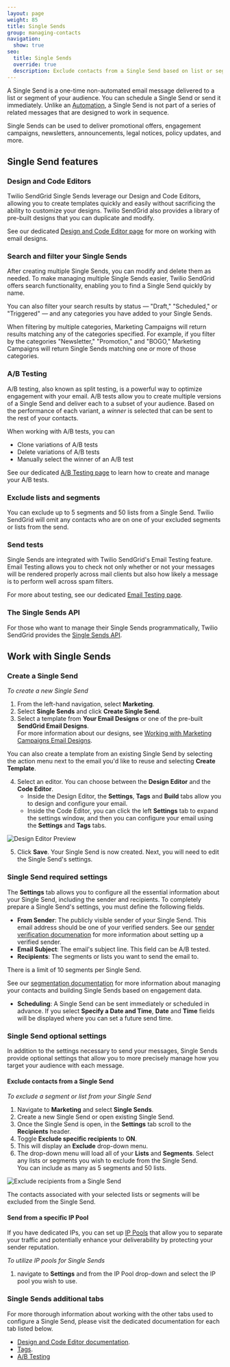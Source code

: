 ```yaml
---
layout: page
weight: 85
title: Single Sends
group: managing-contacts
navigation:
  show: true
seo:
  title: Single Sends
  override: true
  description: Exclude contacts from a Single Send based on list or segment membership.
---
```


A Single Send is a one-time non-automated email message delivered to a list or segment of your audience. You can schedule a Single Send or send it immediately. Unlike an [Automation]({{root_url}}/glossary/automated-email/), a Single Send is not part of a series of related messages that are designed to work in sequence.

Single Sends can be used to deliver promotional offers, engagement campaigns, newsletters, announcements, legal notices, policy updates, and more.

## Single Send features

### Design and Code Editors

Twilio SendGrid Single Sends leverage our Design and Code Editors, allowing you to create templates quickly and easily without sacrificing the ability to customize your designs. Twilio SendGrid also provides a library of pre-built designs that you can duplicate and modify.

See our dedicated [Design and Code Editor page]({{root_url}}/ui/sending-email/editor/) for more on working with email designs.

### Search and filter your Single Sends

After creating multiple Single Sends, you can modify and delete them as needed. To make managing multiple Single Sends easier, Twilio SendGrid offers search functionality, enabling you to find a Single Send quickly by name.

You can also filter your search results by status — "Draft," "Scheduled," or "Triggered" — and any categories you have added to your Single Sends.

When filtering by multiple categories, Marketing Campaigns will return results matching any of the categories specified. For example, if you filter by the categories "Newsletter," "Promotion," and "BOGO," Marketing Campaigns will return Single Sends matching one _or_ more of those categories.

### A/B Testing

A/B testing, also known as split testing, is a powerful way to optimize engagement with your email. A/B tests allow you to create multiple versions of a Single Send and deliver each to a subset of your audience. Based on the performance of each variant, a _winner_ is selected that can be sent to the rest of your contacts.

When working with A/B tests, you can

* Clone variations of A/B tests
* Delete variations of A/B tests
* Manually select the winner of an A/B test

See our dedicated [A/B Testing page]({{root_url}}/ui/sending-email/a-b-testing/) to learn how to create and manage your A/B tests.

### Exclude lists and segments

You can exclude up to 5 segments and 50 lists from a Single Send. Twilio SendGrid will omit any contacts who are on one of your excluded segments or lists from the send.

### Send tests

Single Sends are integrated with Twilio SendGrid's Email Testing feature. Email Testing allows you to check not only whether or not your messages will be rendered properly across mail clients but also how likely a message is to perform well across spam filters.

For more about testing, see our dedicated [Email Testing page]({{root_url}}/ui/sending-email/email-testing/).

### The Single Sends API

For those who want to manage their Single Sends programmatically, Twilio SendGrid provides the [Single Sends API]({{root_url}}/api-reference/).

## Work with Single Sends 

### Create a Single Send

_To create a new Single Send_

1. From the left-hand navigation, select **Marketing**.
2. Select **Single Sends** and click **Create Single Send**.
3. Select a template from **Your Email Designs** or one of the pre-built **SendGrid Email Designs**.
   <br> For more information about our designs, see [Working with Marketing Campaigns Email Designs]({{root_url}}/ui/sending-email/working-with-marketing-campaigns-email-designs/).

<call-out>

You can also create a template from an existing Single Send by selecting the action menu next to the email you'd like to reuse and selecting **Create Template**.

</call-out>

4. Select an editor. You can choose between the **Design Editor** and the **Code Editor**.
   - Inside the Design Editor, the **Settings**, **Tags** and **Build** tabs allow you to design and configure your email.
   - Inside the Code Editor, you can click the left **Settings** tab to expand the settings window, and then you can configure your email using the **Settings** and **Tags** tabs.

![]({{root_url}}/img/design-editor-preview.png 'Design Editor Preview')

5. Click **Save**. Your Single Send is now created. Next, you will need to edit the Single Send's settings.

### Single Send required settings

The **Settings** tab allows you to configure all the essential information about your Single Send, including the sender and recipients. To completely prepare a Single Send's settings, you must define the following fields.

- **From Sender**: The publicly visible sender of your Single Send. This email address should be one of your verified senders. See our [sender verification documenation]({{root_url}}/ui/sending-email/sender-verification/) for more information about setting up a verified sender.
- **Email Subject**: The email's subject line. This field can be A/B tested.
- **Recipients**: The segments or lists you want to send the email to.

<call-out type="warning">

There is a limit of 10 segments per Single Send.

See our [segmentation documentation]({{root_url}}/ui/managing-contacts/segmenting-your-contacts/) for more information about managing your contacts and building Single Sends based on engagement data.

</call-out>

- **Scheduling**: A Single Send can be sent immediately or scheduled in advance. If you select **Specify a Date and Time**, **Date** and **Time** fields will be displayed where you can set a future send time.

### Single Send optional settings

In addition to the settings necessary to send your messages, Single Sends provide optional settings that allow you to more precisely manage how you target your audience with each message.

#### Exclude contacts from a Single Send

_To exclude a segment or list from your Single Send_

1. Navigate to **Marketing** and select **Single Sends**.
2. Create a new Single Send or open existing Single Send.
3. Once the Single Send is open, in the **Settings** tab scroll to the **Recipients** header.
4. Toggle **Exclude specific recipients** to **ON**.
5. This will display an **Exclude** drop-down menu.
6. The drop-down menu will load all of your **Lists** and **Segments**. Select any lists or segments you wish to exclude from the Single Send.
  <br /> You can include as many as 5 segments and 50 lists.

![Exclude recipients from a Single Send]({{root_url}}/img/single-sends-exclude-recipients.png 'Exclude recipients')

The contacts associated with your selected lists or segments will be excluded from the Single Send.

#### Send from a specific IP Pool

If you have dedicated IPs, you can set up [IP Pools]({{root_url}}/ui/account-and-settings/ip-pools/) that allow you to separate your traffic and potentially enhance your deliverability by protecting your sender reputation.

_To utilize IP pools for Single Sends_

1. navigate to **Settings** and from the IP Pool drop-down and select the IP pool you wish to use.

### Single Sends additional tabs

For more thorough information about working with the other tabs used to configure a Single Send, please visit the dedicated documentation for each tab listed below.

* [Design and Code Editor documentation]({{root_url}}/ui/sending-email/editor/).
* [Tags]({{root_url}}/ui/sending-email/editor/#substitution-tags).
* [A/B Testing](/{{root_url}}/ui/sending-email/a-b-testing/)
